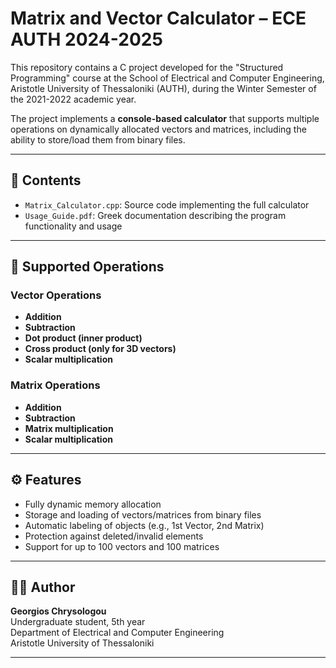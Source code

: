 
# Matrix and Vector Calculator – ECE AUTH 2024-2025

This repository contains a C project developed for the "Structured Programming" course at the School of Electrical and Computer Engineering, Aristotle University of Thessaloniki (AUTH), during the Winter Semester of the 2021-2022 academic year.

The project implements a **console-based calculator** that supports multiple operations on dynamically allocated vectors and matrices, including the ability to store/load them from binary files.

---

## 📁 Contents

- `Matrix_Calculator.cpp`: Source code implementing the full calculator 
- `Usage_Guide.pdf`: Greek documentation describing the program functionality and usage
---

## 🧮 Supported Operations

### Vector Operations
- **Addition**
- **Subtraction**
- **Dot product (inner product)**
- **Cross product (only for 3D vectors)**
- **Scalar multiplication**

### Matrix Operations
- **Addition**
- **Subtraction**
- **Matrix multiplication**
- **Scalar multiplication**

---

## ⚙️ Features

- Fully dynamic memory allocation
- Storage and loading of vectors/matrices from binary files
- Automatic labeling of objects (e.g., 1st Vector, 2nd Matrix)
- Protection against deleted/invalid elements
- Support for up to 100 vectors and 100 matrices

---

## 👨‍🎓 Author

**Georgios Chrysologou**  
Undergraduate student, 5th year  
Department of Electrical and Computer Engineering  
Aristotle University of Thessaloniki

---
